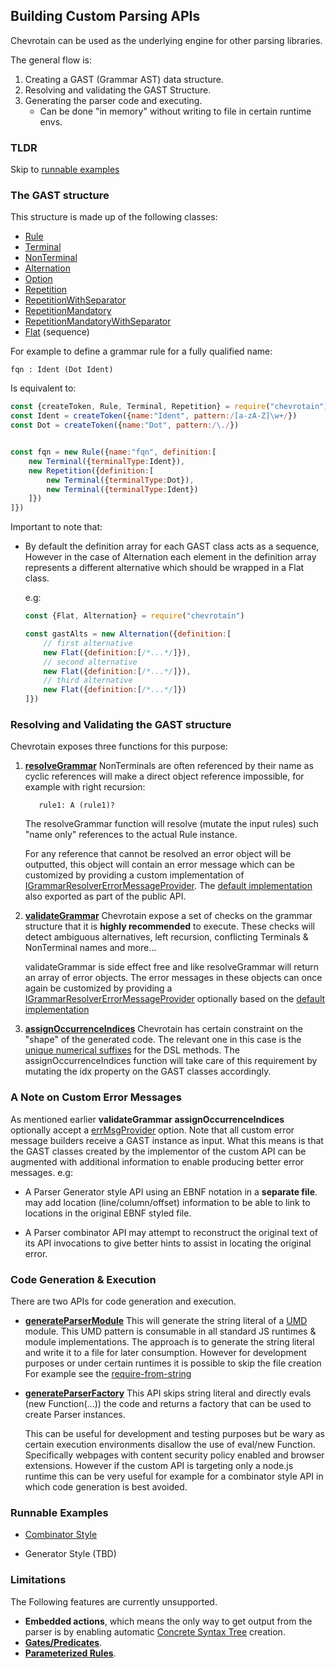 ## Building Custom Parsing APIs

Chevrotain can be used as the underlying engine for other parsing libraries.

The general flow is:
1. Creating a GAST (Grammar AST) data structure.
1. Resolving and validating the GAST Structure.
1. Generating the parser code and executing.
   - Can be done "in memory" without writing to file in certain runtime envs.

### TLDR

Skip to [runnable examples](https://github.com/SAP/chevrotain/tree/master/examples/custom_apis/)
   
   
### The GAST structure    

This structure is made up of the following classes:

 - [Rule](http://sap.github.io/chevrotain/documentation/3_0_1/classes/rule.html)
 - [Terminal](http://sap.github.io/chevrotain/documentation/3_0_1/classes/terminal.html)
 - [NonTerminal](http://sap.github.io/chevrotain/documentation/3_0_1/classes/nonterminal.html)
 - [Alternation](http://sap.github.io/chevrotain/documentation/3_0_1/classes/alternation.html) 
 - [Option](http://sap.github.io/chevrotain/documentation/3_0_1/classes/option.html)
 - [Repetition](http://sap.github.io/chevrotain/documentation/3_0_1/classes/repetition.html)
 - [RepetitionWithSeparator](http://sap.github.io/chevrotain/documentation/3_0_1/classes/repetitionwithseparator.html)
 - [RepetitionMandatory](http://sap.github.io/chevrotain/documentation/3_0_1/classes/repetitionmandatory.html)
 - [RepetitionMandatoryWithSeparator](http://sap.github.io/chevrotain/documentation/3_0_1/classes/repetitionmandatorywithseparator.html)
 - [Flat](http://sap.github.io/chevrotain/documentation/3_0_1/classes/flat.html) (sequence)

For example to define a grammar rule for a fully qualified name:

```antlr
fqn : Ident (Dot Ident)
```

Is equivalent to:

```javascript
const {createToken, Rule, Terminal, Repetition} = require("chevrotain")
const Ident = createToken({name:"Ident", pattern:/[a-zA-Z]\w+/})
const Dot = createToken({name:"Dot", pattern:/\./})


const fqn = new Rule({name:"fqn", definition:[
    new Terminal({terminalType:Ident}),
    new Repetition({definition:[
        new Terminal({terminalType:Dot}),
        new Terminal({terminalType:Ident})
    ]})
]})
```

Important to note that:

- By default the definition array for each GAST class acts as a sequence,
  However in the case of Alternation each element in the definition array represents a different
  alternative which should be wrapped in a Flat class.
  
  e.g:
  
  ```javascript
  const {Flat, Alternation} = require("chevrotain")
  
  const gastAlts = new Alternation({definition:[  
      // first alternative
      new Flat({definition:[/*...*/]}),
      // second alternative
      new Flat({definition:[/*...*/]}),
      // third alternative
      new Flat({definition:[/*...*/]})
  ]})
  ```


### Resolving and Validating the GAST structure

Chevrotain exposes three functions for this purpose:

1. [**resolveGrammar**](http://sap.github.io/chevrotain/documentation/3_0_1/globals.html#resolvegrammar)
   NonTerminals are often referenced by their name as cyclic references will make
   a direct object reference impossible, for example with right recursion:
   ```antlr
      rule1: A (rule1)?
   ``` 
   The resolveGrammar function will resolve (mutate the input rules) such "name only" references
   to the actual Rule instance.
   
   For any reference that cannot be resolved an error object will be outputted, 
   this object will contain an error message which can be customized by providing
   a custom implementation of [IGrammarResolverErrorMessageProvider](http://sap.github.io/chevrotain/documentation/3_0_1/interfaces/igrammarresolvererrormessageprovider.html).
   The [default implementation](http://sap.github.io/chevrotain/documentation/3_0_1/globals.html#defaultgrammarresolvererrorprovider) also exported as part of the public API.
   
   
1. [**validateGrammar**](http://sap.github.io/chevrotain/documentation/3_0_1/globals.html#validategrammar)
   Chevrotain expose a set of checks on the grammar structure that it is **highly recommended** to execute.
   These checks will detect ambiguous alternatives, left recursion, conflicting Terminals & NonTerminal names and more...
   
   validateGrammar is side effect free and like resolveGrammar will return an array of error objects.
   The error messages in these objects can once again be customized by providing a [IGrammarResolverErrorMessageProvider](http://sap.github.io/chevrotain/documentation/3_0_1/interfaces/igrammarvalidatorerrormessageprovider.html) 
   optionally based on the [default implementation](http://sap.github.io/chevrotain/documentation/3_0_1/globals.html#defaultgrammarvalidatorerrorprovider)  
    
1. [**assignOccurrenceIndices**](http://sap.github.io/chevrotain/documentation/3_0_1/globals.html#assignoccurrenceindices)
   Chevrotain has certain constraint on the "shape" of the generated code. The relevant one in this case is the [unique numerical suffixes](http://sap.github.io/chevrotain/website/FAQ.html#NUMERICAL_SUFFIXES) for the DSL methods.
   The assignOccurrenceIndices function will take care of this requirement by mutating the idx property on the GAST classes accordingly.
   
   
### A Note on Custom Error Messages

As mentioned earlier **validateGrammar** **assignOccurrenceIndices** optionally accept
a [errMsgProvider](http://sap.github.io/chevrotain/documentation/3_0_1/globals.html#validategrammar) option.
Note that all custom error message builders receive a GAST instance as input. What this means is that
the GAST classes created by the implementor of the custom API can be augmented with additional information to enable
producing better error messages. e.g:

- A Parser Generator style API using an EBNF notation in a **separate file**.
  may add location (line/column/offset) information to be able to link to locations in the original EBNF styled file.
  
- A Parser combinator API may attempt to reconstruct the original text of its API invocations to give better hints
  to assist in locating the original error.     


### Code Generation & Execution     

There are two APIs for code generation and execution.

- [**generateParserModule**](http://sap.github.io/chevrotain/documentation/3_0_1/globals.html#generateparsermodule)
  This will generate the string literal of a [UMD](https://github.com/umdjs/umd) module.
  This UMD pattern is consumable in all standard JS runtimes & module implementations.
  The approach is to generate the string literal and write it to a file for later consumption.
  However for development purposes or under certain runtimes it is possible to skip the file creation
  For example see the [require-from-string](https://github.com/floatdrop/require-from-string)

- [**generateParserFactory**](http://sap.github.io/chevrotain/documentation/3_0_1/globals.html#generateparserfactory)
  This API skips string literal and directly evals (new Function(...)) the code and returns
  a factory that can be used to create Parser instances.
  
  This can be useful for development and testing purposes but be wary
  as certain execution environments disallow the use of eval/new Function.
  Specifically webpages with content security policy enabled and browser extensions.
  However if the custom API is targeting only a node.js runtime this can be very
  useful for example for a combinator style API in which code generation is best
  avoided.
  
   
### Runnable Examples

- [Combinator Style](https://github.com/SAP/chevrotain/tree/master/examples/custom_apis/combinator)

- Generator Style (TBD)


### Limitations 

The Following features are currently unsupported.

- **Embedded actions**, which means the only way to get output from the parser is by enabling automatic [Concrete Syntax Tree](http://sap.github.io/chevrotain/website/Deep_Dive/concrete_syntax_tree.html) creation.
- [**Gates/Predicates**](https://github.com/SAP/chevrotain/blob/master/examples/parser/predicate_lookahead/predicate_lookahead.js).
- [**Parameterized Rules**](https://github.com/SAP/chevrotain/blob/master/examples/parser/parametrized_rules/parametrized.js). 
